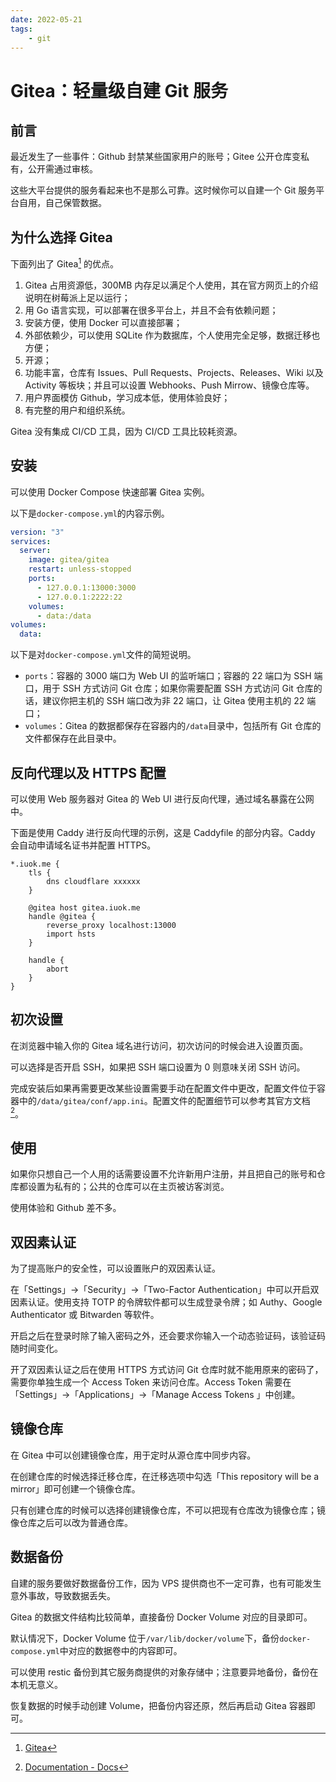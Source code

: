 ```yaml
---
date: 2022-05-21
tags:
    - git
---
```


# Gitea：轻量级自建 Git 服务

## 前言

最近发生了一些事件：Github 封禁某些国家用户的账号；Gitee 公开仓库变私有，公开需通过审核。

这些大平台提供的服务看起来也不是那么可靠。这时候你可以自建一个 Git 服务平台自用，自己保管数据。

<!-- more -->

## 为什么选择 Gitea

下面列出了 Gitea[^1] 的优点。

1. Gitea 占用资源低，300MB 内存足以满足个人使用，其在官方网页上的介绍说明在树莓派上足以运行；
2. 用 Go 语言实现，可以部署在很多平台上，并且不会有依赖问题；
3. 安装方便，使用 Docker 可以直接部署；
4. 外部依赖少，可以使用 SQLite 作为数据库，个人使用完全足够，数据迁移也方便；
5. 开源；
6. 功能丰富，仓库有 Issues、Pull Requests、Projects、Releases、Wiki 以及 Activity 等板块；并且可以设置 Webhooks、Push Mirrow、镜像仓库等。
7. 用户界面模仿 Github，学习成本低，使用体验良好；
8. 有完整的用户和组织系统。

Gitea 没有集成 CI/CD 工具，因为 CI/CD 工具比较耗资源。

## 安装

可以使用 Docker Compose 快速部署 Gitea 实例。

以下是`docker-compose.yml`的内容示例。

```yml
version: "3"
services:
  server:
    image: gitea/gitea
    restart: unless-stopped
    ports:
      - 127.0.0.1:13000:3000
      - 127.0.0.1:2222:22
    volumes:
      - data:/data
volumes:
  data:
```

以下是对`docker-compose.yml`文件的简短说明。

- `ports`：容器的 3000 端口为 Web UI 的监听端口；容器的 22 端口为 SSH 端口，用于 SSH 方式访问 Git 仓库；如果你需要配置 SSH 方式访问 Git 仓库的话，建议你把主机的 SSH 端口改为非 22 端口，让 Gitea 使用主机的 22 端口；
- `volumes`：Gitea 的数据都保存在容器内的`/data`目录中，包括所有 Git 仓库的文件都保存在此目录中。

## 反向代理以及 HTTPS 配置

可以使用 Web 服务器对 Gitea 的 Web UI 进行反向代理，通过域名暴露在公网中。

下面是使用 Caddy 进行反向代理的示例，这是 Caddyfile 的部分内容。Caddy 会自动申请域名证书并配置 HTTPS。

```caddyfile
*.iuok.me {
	tls {
		dns cloudflare xxxxxx
	}

	@gitea host gitea.iuok.me
	handle @gitea {
		reverse_proxy localhost:13000
		import hsts
	}

	handle {
		abort
	}
}
```

## 初次设置

在浏览器中输入你的 Gitea 域名进行访问，初次访问的时候会进入设置页面。

可以选择是否开启 SSH，如果把 SSH 端口设置为 0 则意味关闭 SSH 访问。

完成安装后如果再需要更改某些设置需要手动在配置文件中更改，配置文件位于容器中的`/data/gitea/conf/app.ini`。配置文件的配置细节可以参考其官方文档 [^2]。

## 使用

如果你只想自己一个人用的话需要设置不允许新用户注册，并且把自己的账号和仓库都设置为私有的；公共的仓库可以在主页被访客浏览。

使用体验和 Github 差不多。

## 双因素认证

为了提高账户的安全性，可以设置账户的双因素认证。

在「Settings」->「Security」->「Two-Factor Authentication」中可以开启双因素认证。使用支持 TOTP 的令牌软件都可以生成登录令牌；如 Authy、Google Authenticator 或 Bitwarden 等软件。

开启之后在登录时除了输入密码之外，还会要求你输入一个动态验证码，该验证码随时间变化。

开了双因素认证之后在使用 HTTPS 方式访问 Git 仓库时就不能用原来的密码了，需要你单独生成一个 Access Token 来访问仓库。Access Token 需要在「Settings」->「Applications」->「Manage Access Tokens
」中创建。

## 镜像仓库

在 Gitea 中可以创建镜像仓库，用于定时从源仓库中同步内容。

在创建仓库的时候选择迁移仓库，在迁移选项中勾选「This repository will be a mirror」即可创建一个镜像仓库。

只有创建仓库的时候可以选择创建镜像仓库，不可以把现有仓库改为镜像仓库；镜像仓库之后可以改为普通仓库。

## 数据备份

自建的服务要做好数据备份工作，因为 VPS 提供商也不一定可靠，也有可能发生意外事故，导致数据丢失。

Gitea 的数据文件结构比较简单，直接备份 Docker Volume 对应的目录即可。

默认情况下，Docker Volume 位于`/var/lib/docker/volume`下，备份`docker-compose.yml`中对应的数据卷中的内容即可。

可以使用 restic 备份到其它服务商提供的对象存储中；注意要异地备份，备份在本机无意义。

恢复数据的时候手动创建 Volume，把备份内容还原，然后再启动 Gitea 容器即可。


[^1]: [Gitea](https://gitea.io/en-us/)
[^2]: [Documentation - Docs](https://docs.gitea.io/en-us/)
